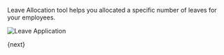Leave Allocation tool helps you allocated a specific number of leaves for your employees.

<img class="screenshot" alt="Leave Application" src="{{url_prefix}}/assets/img/human-resources/leave-application.png">

{next}